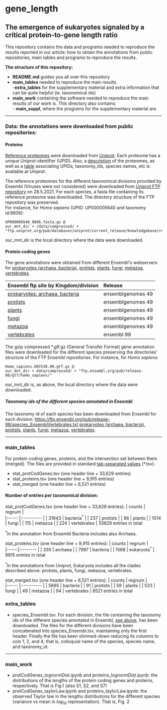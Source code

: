 # gene_length
## The emergence of eukaryotes signaled by a critical protein-to-gene length ratio

This repository contains the data and programs needed to reproduce the results reported 
in our article: how to obtain the annotations from public repositories, main tables and programs to reproduce the results.  

**The structure of this repository:**  
 - **README.md** guides you all over this repository
 - **main_tables** needed to reproduce the main results  
         -**extra_tables** for the supplementary material and extra information that can be quite helpful (ie. taxonomical ids)
 - **main_work** containing the software needed to reproduce the main results of our work is. This directory also contains:   
         - **main_suppl**, where the programs for the supplementary material are.

---
### Data: the annotations were downloaded from public repositories:

#### Proteins
[Reference proteomes](https://www.uniprot.org/proteomes/?query=*&fil=reference%3Ayes)
were downloaded from [Uniprot](https://www.uniprot.org/). 
Each proteome has a unique Uniprot-identifier (UPID). Also, 
a [description](https://ftp.uniprot.org/pub/databases/uniprot/current_release/knowledgebase/reference_proteomes/README) 
of the proteomes, as well as a [table](https://ftp.uniprot.org/pub/databases/uniprot/current_release/knowledgebase/reference_proteomes/README) 
associating UPIDs, taxonomy_ids, species names, etc is available at Uniprot.

The reference proteomes for the different taxonomical divisions provided by Ensembl (Viruses were not considered) were downloaded from 
[Uniprot FTP repository](https://ftp.uniprot.org/pub/databases/uniprot/current_release/knowledgebase/reference_proteomes/) on 28.5.2021. 
For each species, a fasta file containing its reference proteome was downloaded. 
The directory structure of the FTP repository was preserved.   
For instance, for _Homo sapiens_ (UPID: UP000005640 and taxonomy id:9606): 
```
UP000005640_9606.fasta.gz @
our_mnt_dir + /data/compressed/ + "ftp.uniprot.org/pub/databases/uniprot/current_release/knowledgebase/reference_proteomes/Eukaryota/UP000005640/"
```
our_mnt_dir is the local directory where the data were downloaded.

#### Protein coding genes 
The gene annotations were obtained from different Ensembl's webservers 
for [prokaryotes (archaea, bacteria)](https://bacteria.ensembl.org), [protists](https://protists.ensembl.org), [plants](https://plants.ensembl.org), [fungi](https://fungi.ensembl.org), [metazoa](https://metazoa.ensembl.org), 
[vertebrates](https://www.ensembl.org).  


| Ensembl ftp site by Kingdom/division                                          | Release            |  
| :---------------------------------------------------------------------------  | :----------------- |  
| [prokaryotes: archaea, bacteria](http://ftp.ensemblgenomes.org/pub/bacteria/) | ensemblgenomes 49  |  
| [protists](http://ftp.ensemblgenomes.org/pub/protists/)                       | ensemblgenomes 49  |  
| [plants](http://ftp.ensemblgenomes.org/pub/plants/)                           | ensemblgenomes 49  |  
| [fungi](http://ftp.ensemblgenomes.org/pub/fungi/)                             | ensemblgenomes 49  |  
| [metazoa](http://ftp.ensemblgenomes.org/pub/metazoa/)                         | ensemblgenomes 49  |  
| [vertebrates](https://ftp.ensembl.org/pub/)                                   | ensembl 98         |  

The gzip compressed *.gtf.gz (General Transfer Format) gene annotation files were downloaded 
for the different species preserving the directories' structure of the FTP Ensembl 
repositories. For instance, for _Homo sapiens_: 
```
Homo_sapiens.GRCh38.98.gtf.gz @
our_mnt_dir + data/compressed/ + "ftp.ensembl.org/pub/release-98/gtf/homo_sapiens/"
```
our_mnt_dir is, as above, the local directory where the data were downloaded.

##### Taxonomy ids of the different species annotated in Ensembl
The taxonomy id of each species has been downloaded from Ensembl for each division: https://ftp.ensembl.org/pub/release-98/species_EnsemblVertebrates.txt
[prokaryotes (archaea, bacteria)](http://ftp.ensemblgenomes.org/pub/bacteria/release-49/species_EnsemblBacteria.txt),
[protists](http://ftp.ensemblgenomes.org/pub/protists/release-49/species_EnsemblProtists.txt), [plants](http://ftp.ensemblgenomes.org/pub/plants/release-49/species_EnsemblPlants.txt),
[fungi](http://ftp.ensemblgenomes.org/pub/fungi/release-49/species_EnsemblFungi.txt), [metazoa](http://ftp.ensemblgenomes.org/pub/metazoa/release-49/species_EnsemblMetazoa.txt), 
[vertebrates](https://ftp.ensembl.org/pub/release-98/species_EnsemblVertebrates.txt).  

---
### main_tables
For protein coding genes, proteins, and the intersection set between them (merged). The files are provided in standard [tab-separated values](https://en.wikipedia.org/wiki/Tab-separated_values) (*.tsv).
- stat_protCodGenes.tsv (one header line + 33,629 entries)
- stat_proteins.tsv (one header line + 9,915 entries)
- stat_merged (one header line + 6,521 entries)

#### **Number of entries per taxonomical division:**  
stat_protCodGenes.tsv (one header line + 33,629 entries):
| counts | regnum               |  
|-----:  |:----------           |
| 31943  | bacteria<sup>*</sup> |
| 237    | protists    |
| 96     | plants      |
| 1014   | fungi       |
| 115    | metazoa     |
| 224    | vertebrates |
33629 entries in total  

<sup>*</sup>In the annotation from Ensembl Bacteria includes also Archaea.

stat_proteins.tsv (one header line + 9,915 entries):
| counts | regnum |  
|-----:|:-------- |
| 330  | archaea  |
| 7997 | bacteria |
| 1588 | eukaryota<sup>*</sup> |
9915 entries in total

<sup>*</sup>In the annotations from Uniprot, Eukaryota includes all the clades described above: protists, plants, fungi, metazoa, vertebrates.  

stat_merged.tsv (one header line + 6,521 entries):
| counts | regnum      |  
|-----:  |:----------  |
| 5695   | bacteria    |
| 91     | protists    |
| 59     | plants      |
| 533    | fungi       |
| 49     | metazoa     |
| 94     | vertebrates |
6521 entries in total  

### extra_tables
- species_Ensembl.tsv. For each division, the file containing the taxonomy ids of the different species annotated in Ensembl, [see above](./README.md#taxonomy-ids-of-the-different-species-annotated-in-ensembl), has been downloaded. The files for the different divisions have been concatenated into species_Ensembl.tsv, maintaining only the first header. Finally the file has been slimmed-down reducing its columns to cols 1, 2, and 4; that is, colloquial name of the species, species name, and taxonomy_id.

---
### main_work
- protCodGenes_lognormDist.ipynb and proteins_lognormDist.ipynb: the distributions of the lengths of the protein coding genes and proteins, respectively. That is Fig.1 (also S1, S2, and S7)
- protCodGenes_taylorLaw.ipynb and proteins_taylorLaw.ipynb: the observed Taylor law in the lengths distributions for the different species (variance vs mean in $log{_10}$ representation). That is, Fig. 2
